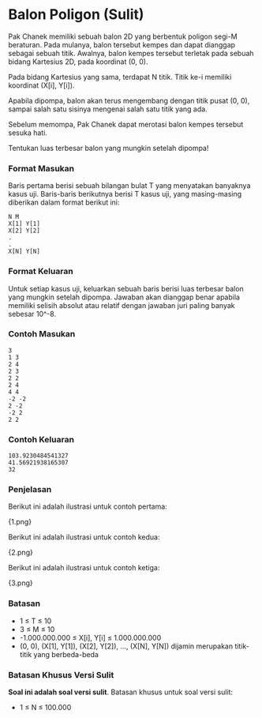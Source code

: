 # Balon Poligon (Sulit)

Pak Chanek memiliki sebuah balon 2D yang berbentuk poligon segi-M beraturan. Pada mulanya, balon tersebut kempes dan dapat dianggap sebagai sebuah titik. Awalnya, balon kempes tersebut terletak pada sebuah bidang Kartesius 2D, pada koordinat (0, 0).

Pada bidang Kartesius yang sama, terdapat N titik. Titik ke-i memiliki koordinat (X[i], Y[i]).

Apabila dipompa, balon akan terus mengembang dengan titik pusat (0, 0), sampai salah satu sisinya mengenai salah satu titik yang ada.

Sebelum memompa, Pak Chanek dapat merotasi balon kempes tersebut sesuka hati.

Tentukan luas terbesar balon yang mungkin setelah dipompa!

### Format Masukan

Baris pertama berisi sebuah bilangan bulat T yang menyatakan banyaknya kasus uji. Baris-baris berikutnya berisi T kasus uji, yang masing-masing diberikan dalam format berikut ini:

```
N M
X[1] Y[1]
X[2] Y[2]
.
.
X[N] Y[N]
```

### Format Keluaran

Untuk setiap kasus uji, keluarkan sebuah baris berisi luas terbesar balon yang mungkin setelah dipompa. Jawaban akan dianggap benar apabila memiliki selisih absolut atau relatif dengan jawaban juri paling banyak sebesar 10^-8.

### Contoh Masukan

```
3
1 3
2 4
2 3
2 2
2 4
4 4
-2 -2
2 -2
-2 2
2 2
```

### Contoh Keluaran

```
103.9230484541327
41.56921938165307
32
```

### Penjelasan

Berikut ini adalah ilustrasi untuk contoh pertama:

{1.png}

Berikut ini adalah ilustrasi untuk contoh kedua:

{2.png}

Berikut ini adalah ilustrasi untuk contoh ketiga:

{3.png}

### Batasan

- 1 ≤ T ≤ 10
- 3 ≤ M ≤ 10
- -1.000.000.000 ≤ X[i], Y[i] ≤ 1.000.000.000
- (0, 0), (X[1], Y[1]), (X[2], Y[2]), ..., (X[N], Y[N]) dijamin merupakan titik-titik yang berbeda-beda

### Batasan Khusus Versi Sulit

**Soal ini adalah soal versi sulit**. Batasan khusus untuk soal versi sulit:

- 1 ≤ N ≤ 100.000
